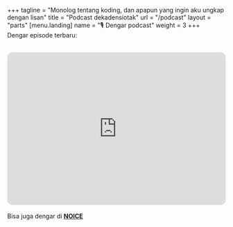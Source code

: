 +++
tagline = "Monolog tentang koding, dan apapun yang ingin aku ungkap dengan lisan"
title = "Podcast dekadensiotak"
url = "/podcast"
layout = "parts"
[menu.landing]
name = "🎙️&nbsp;Dengar podcast"
weight = 3
+++
<br>
Dengar episode terbaru:
<br><br>
<iframe style="border-radius:12px" src="https://open.spotify.com/embed/show/7CXYFUB7c8vx1OqYCSihaC?utm_source=generator&theme=0" width="100%" height="352" frameBorder="0" allowfullscreen="" allow="autoplay; clipboard-write; encrypted-media; fullscreen; picture-in-picture" loading="lazy"></iframe>
<br><br>
<div>
  Bisa juga dengar di <ins><a href="https://noiceid.onelink.me/cyOg/dziz00lz"><b>NOICE</b></a></ins> 
</div>
<br>